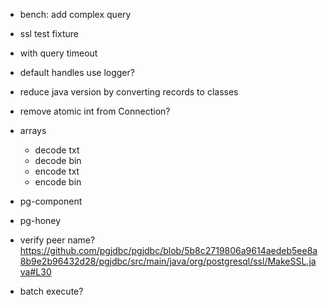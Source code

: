 
- bench: add complex query
- ssl test fixture
- with query timeout
- default handles use logger?
- reduce java version by converting records to classes
- remove atomic int from Connection?

- arrays
  - decode txt
  - decode bin
  - encode txt
  - encode bin

- pg-component
- pg-honey
- verify peer name? https://github.com/pgjdbc/pgjdbc/blob/5b8c2719806a9614aedeb5ee8a8b9e2b96432d28/pgjdbc/src/main/java/org/postgresql/ssl/MakeSSL.java#L30
- batch execute?
